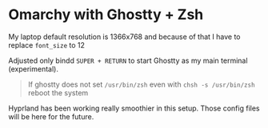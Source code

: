  # Omarchy with Ghostty + Zsh

My laptop default resolution is 1366x768 and because of that I have to replace ```font_size``` to 12

Adjusted only bindd ```SUPER + RETURN``` to start Ghostty as my main terminal (experimental).
 > If ghostty does not set  ```/usr/bin/zsh``` even with ```chsh -s /usr/bin/zsh``` reboot the system

Hyprland has been working really smoothier in this setup. Those config files will be here for the future.
